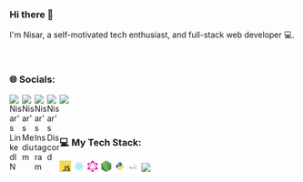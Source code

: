<h3 > Hi there 👋</h3>

<p>
I'm Nisar, a self-motivated tech enthusiast, and full-stack web developer 💻.
</p>

<br />


<h3 > 🌐 Socials: </h3 > 

<a href="https://www.linkedin.com/in/nisar1406/">
  <img align="left" alt="Nisar's LinkedIN" width="22px" src="https://raw.githubusercontent.com/peterthehan/peterthehan/master/assets/linkedin.svg" />
</a>
<a href="https://nisar1406.medium.com/">
  <img align="left" alt="Nisar's Medium" width="22px" src="https://miro.medium.com/fit/c/96/96/1*sHhtYhaCe2Uc3IU0IgKwIQ.png" />
</a>
<a href="https://www.instagram.com/nisar1406__/">
  <img align="left" alt="Nisar's Instagram" width="22px" src="https://raw.githubusercontent.com/hussainweb/hussainweb/main/icons/instagram.png" />
</a>
<a href="https://discord.gg/3XnGJEgM">
  <img align="left" alt="Nisar's Discord" width="22px" src="https://raw.githubusercontent.com/peterthehan/peterthehan/master/assets/discord.svg" />
</a>

  ![](https://visitor-badge.glitch.me/badge?page_id=nisar1406)

  <br />
  

<h3 > 💻 My Tech Stack:</h3 > 

<code><img height="20" src="https://raw.githubusercontent.com/github/explore/80688e429a7d4ef2fca1e82350fe8e3517d3494d/topics/javascript/javascript.png"></code>
<code><img height="20" src="https://raw.githubusercontent.com/github/explore/80688e429a7d4ef2fca1e82350fe8e3517d3494d/topics/react/react.png"></code>
<code><img height="20" src="https://raw.githubusercontent.com/github/explore/5c058a388828bb5fde0bcafd4bc867b5bb3f26f3/topics/graphql/graphql.png"></code>
<code><img height="20" src="https://raw.githubusercontent.com/github/explore/80688e429a7d4ef2fca1e82350fe8e3517d3494d/topics/nodejs/nodejs.png"></code>
<code><img height="20" src="https://raw.githubusercontent.com/github/explore/80688e429a7d4ef2fca1e82350fe8e3517d3494d/topics/python/python.png"></code>
<code><img height="20" src="https://raw.githubusercontent.com/github/explore/80688e429a7d4ef2fca1e82350fe8e3517d3494d/topics/mysql/mysql.png"></code>
<code><img height="20" src="https://github.com/mongodb/mongo/blob/master/docs/leaf.svg"></code>
